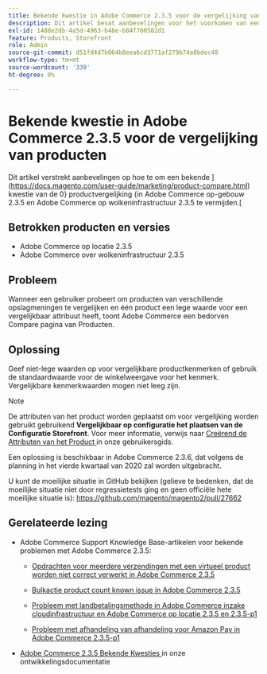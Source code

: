 ```yaml
---
title: Bekende kwestie in Adobe Commerce 2.3.5 voor de vergelijking van producten
description: Dit artikel bevat aanbevelingen voor het voorkomen van een bekend probleem met [productvergelijking] (https://docs.magento.com/user-guide/marketing/product-compare.html) in Adobe Commerce op locatie 2.3.5 en Adobe Commerce op cloudinfrastructuur 2.3.5.
exl-id: 1488e2db-4a5d-4963-b48e-b84f760582d1
feature: Products, Storefront
role: Admin
source-git-commit: d51fd4d7b064b8eea6cd3771af279b74a8bdec48
workflow-type: tm+mt
source-wordcount: '339'
ht-degree: 0%

---
```


# Bekende kwestie in Adobe Commerce 2.3.5 voor de vergelijking van producten

Dit artikel verstrekt aanbevelingen op hoe te om een bekende ](https://docs.magento.com/user-guide/marketing/product-compare.html) kwestie van de 0} productvergelijking {in Adobe Commerce op-gebouw 2.3.5 en Adobe Commerce op wolkeninfrastructuur 2.3.5 te vermijden.[

## Betrokken producten en versies

* Adobe Commerce op locatie 2.3.5
* Adobe Commerce over wolkeninfrastructuur 2.3.5

## Probleem

Wanneer een gebruiker probeert om producten van verschillende opslagmeningen te vergelijken en één product een lege waarde voor een vergelijkbaar attribuut heeft, toont Adobe Commerce een bedorven Compare pagina van Producten.

## Oplossing

Geef niet-lege waarden op voor vergelijkbare productkenmerken of gebruik de standaardwaarde voor de winkelweergave voor het kenmerk. Vergelijkbare kenmerkwaarden mogen niet leeg zijn.

>[!NOTE]
>
>De attributen van het product worden geplaatst om voor vergelijking worden gebruikt gebruikend **Vergelijkbaar op configuratie het plaatsen van de Configuratie Storefront**. Voor meer informatie, verwijs naar [ Creërend de Attributen van het Product ](https://docs.magento.com/user-guide/stores/attribute-product-create.html#step-4-describe-the-storefront-properties) in onze gebruikersgids.

Een oplossing is beschikbaar in Adobe Commerce 2.3.6, dat volgens de planning in het vierde kwartaal van 2020 zal worden uitgebracht.

U kunt de moeilijke situatie in GitHub bekijken (gelieve te bedenken, dat de moeilijke situatie niet door regressietests ging en geen officiële hete moeilijke situatie is): <https://github.com/magento/magento2/pull/27662>

## Gerelateerde lezing

<ul><li>Adobe Commerce Support Knowledge Base-artikelen voor bekende problemen met Adobe Commerce 2.3.5:<ul>
<li>
<p title="Opdrachten voor meerdere verzendingen met een virtueel product worden niet correct verwerkt in Adobe Commerce 2.3.5"><a href="/help/troubleshooting/miscellaneous/magento-2-3-5-known-issue-virtual-product-multi-ship-orders.md">Opdrachten voor meerdere verzendingen met een virtueel product worden niet correct verwerkt in Adobe Commerce 2.3.5</a></p>
</li>
<li><a href="/help/troubleshooting/miscellaneous/bulk-action-product-count-known-issue-in-magento-2-3-5.md">Bulkactie product count known issue in Adobe Commerce 2.3.5</a></li>
<li>
<p title="Probleem met landbetalingsmethode in Adobe Commerce inzake cloudinfrastructuur en Adobe Commerce op locatie 2.3.5 en 2.3.5-p1"><a href="/help/troubleshooting/known-issues-patches-attached/magento-2-3-5-2-3-5-p1-patch-country-payment-issue.md">Probleem met landbetalingsmethode in Adobe Commerce inzake cloudinfrastructuur en Adobe Commerce op locatie 2.3.5 en 2.3.5-p1</a></p>
</li>
<li>
<p title="Probleem met afhandeling van afhandeling voor Amazon Pay in Adobe Commerce 2.3.5-p1"><a href="/help/troubleshooting/payments/patch-for-amazon-pay-checkout-issue-in-magento-2-3-5-p1.md">Probleem met afhandeling van afhandeling voor Amazon Pay in Adobe Commerce 2.3.5-p1</a></p>
</li>
</ul>
</li><li><a href="https://devdocs.magento.com/guides/v2.3/release-notes/release-notes-2-3-5-commerce.html#known-issues"> Adobe Commerce 2.3.5 Bekende Kwesties </a> in onze ontwikkelingsdocumentatie</li></ul>
